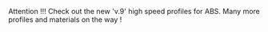 Attention !!! Check out the new 'v.9' high speed profiles for ABS. Many more profiles and materials on the way !